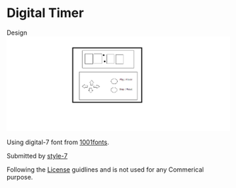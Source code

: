 # Digital Timer

Design ![](Assets\timerDesign.png)

Using digital-7 font from [1001fonts](https://www.1001fonts.com/digital-7-font.html). 

Submitted by [style-7](https://www.1001fonts.com/users/style-7/)

Following the [License](https://www.1001fonts.com/digital-7-font.html#license) guidlines and is not used for any Commerical purpose.